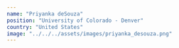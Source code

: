 ```yaml
---
name: "Priyanka deSouza"
position: "University of Colorado - Denver"
country: "United States"
image: "../../../assets/images/priyanka_desouza.png"
---
```


